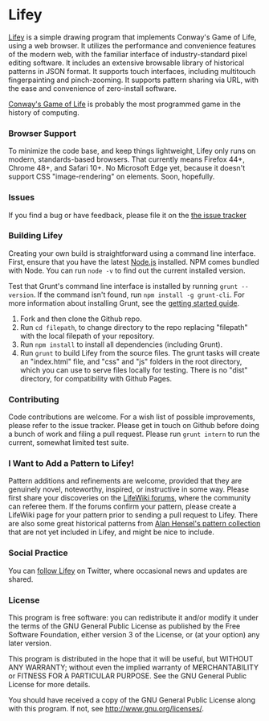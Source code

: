 # Lifey

[Lifey](https://albell.github.io/lifey) is a simple drawing program that implements Conway's Game of Life, using a web browser. It utilizes the performance and convenience features of the modern web, with the familiar interface of industry-standard pixel editing software. It includes an extensive browsable library of historical patterns in JSON format. It supports touch interfaces, including multitouch fingerpainting and pinch-zooming. It supports pattern sharing via URL, with the ease and convenience of zero-install software.

[Conway's Game of Life](https://en.wikipedia.org/wiki/Conway%27s_Game_of_Life) is probably the most programmed game in the history of computing.

### Browser Support

To minimize the code base, and keep things lightweight, Lifey only runs on modern, standards-based browsers. That currently means Firefox 44+, Chrome 48+, and Safari 10+. No Microsoft Edge yet, because it doesn't support CSS "image-rendering" on <canvas> elements. Soon, hopefully.

### Issues

If you find a bug or have feedback, please file it on the [the issue tracker](https://github.com/albell/lifey/issues)

### Building Lifey

Creating your own build is straightforward using a command line interface. First, ensure that you have the latest [Node.js](http://nodejs.org/) installed. NPM comes bundled with Node. You can run `node -v` to find out the current installed version.

Test that Grunt's command line interface is installed by running `grunt --version`.  If the command isn't found, run `npm install -g grunt-cli`.  For more information about installing Grunt, see the [getting started guide](http://gruntjs.com/getting-started).

1. Fork and then clone the Github repo.
1. Run `cd filepath`, to change directory to the repo replacing "filepath" with the local filepath of your repository.
1. Run `npm install` to install all dependencies (including Grunt).
1. Run `grunt` to build Lifey from the source files. The grunt tasks will create an "index.html" file, and "css" and "js" folders in the root directory, which you can use to serve files locally for testing. There is no "dist" directory, for compatibility with Github Pages.

### Contributing

Code contributions are welcome. For a wish list of possible improvements, please refer to the issue tracker. Please get in touch on Github before doing a bunch of work and filing a pull request. Please run `grunt intern` to run the current, somewhat limited test suite.

### I Want to Add a Pattern to Lifey!

Pattern additions and refinements are welcome, provided that they are genuinely novel, noteworthy, inspired, or instructive in some way. Please first share your discoveries on the [LifeWiki forums](http://conwaylife.com/forums), where the community can referee them. If the forums confirm your pattern, please create a LifeWiki page for your pattern prior to sending a pull request to Lifey. There are also some great historical patterns from [Alan Hensel's pattern collection](http://www.radicaleye.com/lifepage/patterns/contents.html) that are not yet included in Lifey, and might be nice to include.

### Social Practice

You can [follow Lifey](https://twitter.com/playlifey) on Twitter, where occasional news and updates are shared.

### License

This program is free software: you can redistribute it and/or modify
it under the terms of the GNU General Public License as published by
the Free Software Foundation, either version 3 of the License, or
(at your option) any later version.

This program is distributed in the hope that it will be useful,
but WITHOUT ANY WARRANTY; without even the implied warranty of
MERCHANTABILITY or FITNESS FOR A PARTICULAR PURPOSE.  See the
GNU General Public License for more details.

You should have received a copy of the GNU General Public License
along with this program.  If not, see <http://www.gnu.org/licenses/>.
